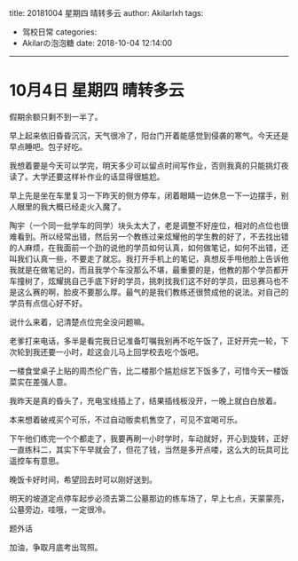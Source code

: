 title: 20181004 星期四 晴转多云
author: Akilarlxh
tags:
  - 驾校日常
categories:
  - Akilarの泡泡糖
date: 2018-10-04 12:14:00
---
# 10月4日 星期四 晴转多云

假期余额只剩不到一半了。

早上起来依旧昏昏沉沉，天气很冷了，阳台门开着能感觉到侵袭的寒气。今天还是早点睡吧。包子好吃。

我想着要是今天可以学完，明天多少可以留点时间写作业，否则我真的只能挑灯夜读了。大学还要这样补作业的话显得很尴尬。

早上先是坐在车里复习一下昨天的侧方停车，闭着眼睛一边休息一下一边摆手，别人眼里的我大概已经走火入魔了。

陶宇（一个同一批学车的同学）块头太大了，老是调整不好座位，相对的点位也很难看到。所以经常出错，然后另一个教练过来炫耀他的学生教的好了，不去找出错的人麻烦，在我面前一个劲的说他的学员如何认真，如何做笔记，如何不出错，还叫我们认真一些，不要走了就忘。我打开手机上的笔记，真想反手甩他脸上告诉他我就是在做笔记的，而且我学个车没那么不堪，最重要的是，他教的那个学员都开车撞树了，炫耀挑自己手底下好的学员，挑刺找我们这不好的学员，田忌赛马也不是这么赛的啊，脸皮不要那么厚。最气的是我们教练还很赞成他的说法。对自己的学员有点信心好不好。

说什么来着，记清楚点位完全没问题嘛。

老爹打来电话，多半是看完我日记准备叮嘱我别再不吃午饭了，正好开完一轮，下次轮到我还要一小时，趁这会儿马上回学校去吃个饭吧。

一楼食堂桌子上贴的周杰伦广告，比二楼那个尴尬综艺下饭多了，可惜今天一楼饭菜实在差强人意。

我昨天是真的昏头了，充电宝线插上了，结果插线板没开，一晚上就白白放着。

本来想着破戒买个可乐，不过自动贩卖机售空了，可见不宜喝可乐。

下午他们练完一个个都走了，我要再刷一小时学时，车动就好，开心到旋转，正好一直练科二，其实下午早就会了，但花了钱，当然是多开点喽，这么大的玩具可比遥控车有意思。

晚饭卡好时间，希望回去时可以刚好送到。

明天的坡道定点停车起步必须去第二公墓那边的练车场了，早上七点，天蒙蒙亮，公墓旁边，哇哦，一定很冷。

题外话

加油，争取月底考出驾照。



